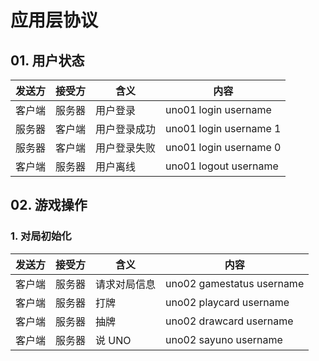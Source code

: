 # 应用层协议

## 01. 用户状态

|发送方|接受方|含义|内容|
|---|---|---|---|
|客户端|服务器|用户登录   |uno01 login username|
|服务器|客户端|用户登录成功|uno01 login username 1|
|服务器|客户端|用户登录失败|uno01 login username 0|
|客户端|服务器|用户离线   |uno01 logout username|

## 02. 游戏操作

### 1. 对局初始化

|发送方|接受方|含义|内容|
|---|---|---|---|
|客户端|服务器|请求对局信息|uno02 gamestatus username|
|客户端|服务器|打牌|uno02 playcard username|
|客户端|服务器|抽牌|uno02 drawcard username|
|客户端|服务器|说 UNO|uno02 sayuno username|
